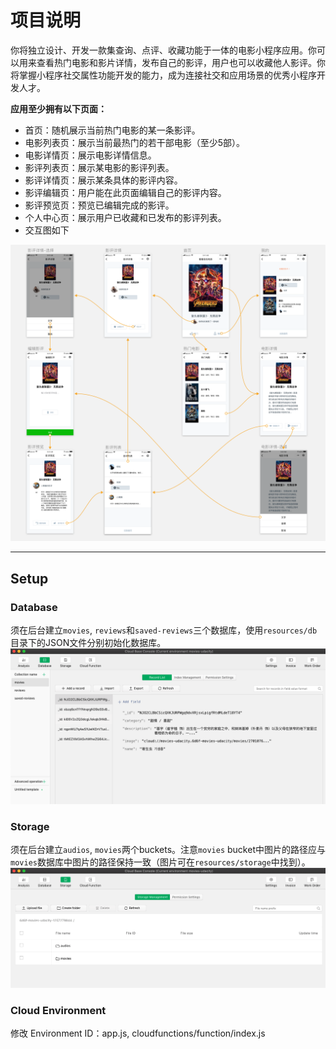 # 项目说明

你将独立设计、开发一款集查询、点评、收藏功能于一体的电影小程序应用。你可以用来查看热门电影和影片详情，发布自己的影评，用户也可以收藏他人影评。你将掌握小程序社交属性功能开发的能力，成为连接社交和应用场景的优秀小程序开发人才。

__应用至少拥有以下页面：__
- 首页：随机展示当前热门电影的某一条影评。
- 电影列表页：展示当前最热门的若干部电影（至少5部）。
- 电影详情页：展示电影详情信息。
- 影评列表页：展示某电影的影评列表。
- 影评详情页：展示某条具体的影评内容。
- 影评编辑页：用户能在此页面编辑自己的影评内容。
- 影评预览页：预览已编辑完成的影评。
- 个人中心页：展示用户已收藏和已发布的影评列表。
- 交互图如下
<img src="resources/screenshots/mockup.png" width="1000px"/>

---

## Setup

### Database

须在后台建立`movies`, `reviews`和`saved-reviews`三个数据库，使用`resources/db`目录下的JSON文件分别初始化数据库。
<img src="resources/screenshots/db.png" width="1000px"/>

### Storage

须在后台建立`audios`, `movies`两个buckets。注意`movies` bucket中图片的路径应与`movies`数据库中图片的路径保持一致（图片可在`resources/storage`中找到）。
<img src="resources/screenshots/storage.png" width="1000px"/>

### Cloud Environment

修改 Environment ID：app.js, cloudfunctions/function/index.js